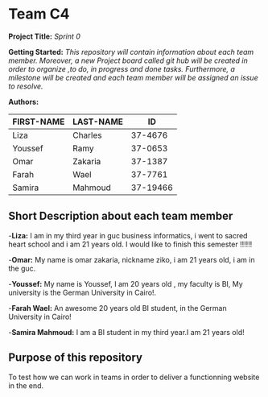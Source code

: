 # Team C4
**Project Title:** *Sprint 0*

**Getting Started:** *This repository will contain information about each team member. Moreover, a new Project board called git hub will be created in order to organize ,to do, in progress and done tasks. Furthermore, a milestone will be created and each team member will be assigned an issue to resolve.*


**Authors:**

**FIRST-NAME**   |   **LAST-NAME**    |  **ID**
---------------  | -----------------  | ---------
Liza             | Charles            | 37-4676
Youssef          | Ramy               | 37-0653
Omar             | Zakaria            | 37-1387
Farah            | Wael               | 37-7761
Samira           | Mahmoud            | 37-19466

**Short Description about each team member**
----------------------------------------------


-**Liza:** I am in my third year in guc business informatics, i went to sacred heart school and i am 21 years old. I would like to finish this semester !!!!!!

-**Omar:** My name is omar zakaria, nickname ziko, i am 21 years old, i am in the guc.

-**Youssef:** My name is Youssef, I am 20 years old , my faculty is BI, My university is the German University in Cairo!.

-**Farah Wael:** An awesome 20 years old BI student, in the German University in Cairo!

-**Samira Mahmoud:** I am a BI student in my third year.I am 21 years old!





**Purpose of this repository**
----------------------------------

To test how we can work in teams in order to deliver a functionning website in the end.







